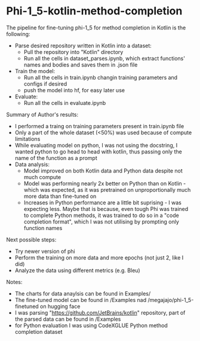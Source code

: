 # Phi-1_5-kotlin-method-completion
The pipeline for fine-tuning phi-1_5 for method completion in Kotlin is the following:
- Parse desired repository written in Kotlin into a dataset:
     -  Pull the repository into "Kotlin" directory
     -  Run all the cells in dataset_parses.ipynb, which extract functions' names and       bodies and saves them in .json file
- Train the model:
     - Run all the cells in train.ipynb changin training parameters and configs if desired
     - push the model into hf, for easy later use
- Evaluate:
     - Run all the cells in evaluate.ipynb
 


Summary of Author's results:
- I performed a traing on training parameters present in train.ipynb file
- Only a part of the whole dataset (<50%) was used because of compute limitations
- While evaluating model on python, I was not using the docstring, I wanted python to go head to head with kotlin, thus passing only the name of the function as a prompt
- Data analysis:
    - Model improved on both Kotlin data and Python data despite not much compute
    - Model was performing nearly 2x better on Python than on Kotlin - which was expected, as it was pretrained on unproportionally much more data than fine-tuned on
    - Increases in Python performance are a little bit suprising - I was expecting less. Maybe that is because, even tough Phi was trained to complete Python methods, it was trained to do so in a "code completion format", which I was not utilising by prompting only function names


Next possible steps:
 - Try newer version of phi
 - Perform the training on more data and more epochs (not just 2, like I did)
 - Analyze the data using different metrics (e.g. Bleu)


Notes:
- The charts for data anaylsis can be found in Examples/
- The fine-tuned model can be found in /Examples nad /megajajo/phi-1_5-finetuned on hugging face
- I was parsing "https://github.com/JetBrains/kotlin" repository, part of the parsed data can be found in /Examples
- for Python evaluation I was using CodeXGLUE Python method completion dataset
